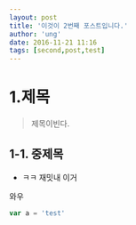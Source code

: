 ```yaml
---
layout: post
title: '이것이 2번째 포스트입니다.'
author: 'ung'
date: 2016-11-21 11:16
tags: [second,post,test]
---
```


# 1.제목
>제목이빈다.

## 1-1. 중제목
- ㅋㅋ 재밋내 이거

와우

```` javascript
var a = 'test'
````

